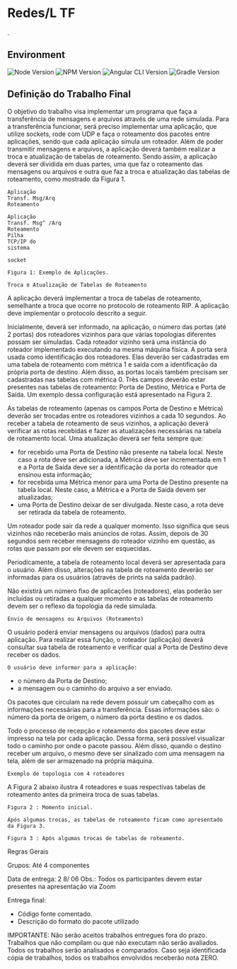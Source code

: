 # Redes/L TF
.

## Environment
![Node Version](https://img.shields.io/badge/Node-14.16.0-blueviolet)
![NPM Version](https://img.shields.io/badge/npm-6.14.11-blueviolet)
![Angular CLI Version](https://img.shields.io/badge/Angular%20CLI-12.0.2-brightgreen)
![Gradle Version](https://img.shields.io/badge/Gradle-6.6.1-informational)

## Definição do Trabalho Final

O objetivo do trabalho visa implementar um programa que faça a transferência de
mensagens e arquivos através de uma rede simulada. Para a transferência funcionar, será
preciso implementar uma aplicação, que utilize sockets, rode com UDP e faça o roteamento dos
pacotes entre aplicações, sendo que cada aplicação simula um roteador. Além de poder
transmitir mensagens e arquivos, a aplicação deverá também realizar a troca e atualização de
tabelas de roteamento. Sendo assim, a aplicação deverá ser dividida em duas partes, uma que
faz o roteamento das mensagens ou arquivos e outra que faz a troca e atualização das tabelas
de roteamento, como mostrado da Figura 1.

```
Aplicação
Transf. Msg/Arq
Roteamento
```
```
Aplicação
Transf. Msg^ /Arq
Roteamento
Pilha
TCP/IP do
sistema
```
```
socket
```
```
Figura 1: Exemplo de Aplicações.
```
```
Troca e Atualização de Tabelas de Roteamento
```
A aplicação deverá implementar a troca de tabelas de roteamento, semelhante a troca
que ocorre no protocolo de roteamento RIP. A aplicação deve implementar o protocolo descrito
a seguir.

Inicialmente, deverá ser informado, na aplicação, o número das portas (até 2 portas) dos
roteadores vizinhos para que várias topologias diferentes possam ser simuladas. Cada roteador
vizinho será uma instância do roteador implementado executando na mesma máquina física. A
porta será usada como identificação dos roteadores. Elas deverão ser cadastradas em uma
tabela de roteamento com métrica 1 e saída com a identificação da própria porta de destino.
Além disso, as portas locais também precisam ser cadastradas nas tabelas com métrica 0. Três
campos deverão estar presentes nas tabelas de roteamento: Porta de Destino, Métrica e Porta
de Saída. Um exemplo dessa configuração está apresentado na Figura 2.

As tabelas de roteamento (apenas os campos Porta de Destino e Métrica) deverão ser
trocadas entre os roteadores vizinhos a cada 10 segundos. Ao receber a tabela de roteamento
de seus vizinhos, a aplicação deverá verificar as rotas recebidas e fazer as atualizações
necessárias na tabela de roteamento local. Uma atualização deverá ser feita sempre que:


- for recebido uma Porta de Destino não presente na tabela local. Neste caso a rota
    deve ser adicionada, a Métrica deve ser incrementada em 1 e a Porta de Saída deve
    ser a identificação da porta do roteador que ensinou esta informação;
- for recebida uma Métrica menor para uma Porta de Destino presente na tabela local.
    Neste caso, a Métrica e a Porta de Saída devem ser atualizadas;
- uma Porta de Destino deixar de ser divulgada. Neste caso, a rota deve ser retirada
    da tabela de roteamento.

Um roteador pode sair da rede a qualquer momento. Isso significa que seus vizinhos não
receberão mais anúncios de rotas. Assim, depois de 30 segundos sem receber mensagens do
roteador vizinho em questão, as rotas que passam por ele devem ser esquecidas.

Periodicamente, a tabela de roteamento local deverá ser apresentada para o usuário.
Além disso, alterações na tabela de roteamento deverão ser informadas para os usuários
(através de prints na saída padrão).

Não existirá um número fixo de aplicações (roteadores), elas poderão ser incluídas ou
retiradas a qualquer momento e as tabelas de roteamento devem ser o reflexo da topologia da
rede simulada.

```
Envio de mensagens ou Arquivos (Roteamento)
```
O usuário poderá enviar mensagens ou arquivos (dados) para outra aplicação. Para
realizar essa função, o roteador (aplicação) deverá consultar sua tabela de roteamento e verificar
qual a Porta de Destino deve receber os dados.

```
O usuário deve informar para a aplicação:
```
- o número da Porta de Destino;
- a mensagem ou o caminho do arquivo a ser enviado.

Os pacotes que circulam na rede devem possuir um cabeçalho com as informações
necessárias para a transferência. Essas informações são: o número da porta de origem, o
número da porta destino e os dados.

Todo o processo de recepção e roteamento dos pacotes deve estar impresso na tela
por cada aplicação. Dessa forma, será possível visualizar todo o caminho por onde o pacote
passou. Além disso, quando o destino receber um arquivo, o mesmo deve ser sinalizado com
uma mensagem na tela, além de ser armazenado na própria máquina.


```
Exemplo de topologia com 4 roteadores
```
A Figura 2 abaixo ilustra 4 roteadores e suas respectivas tabelas de roteamento antes da
primeira troca de suas tabelas.

```
Figura 2 : Momento inicial.
```
```
Após algumas trocas, as tabelas de roteamento ficam como apresentado da Figura 3.
```
```
Figura 3 : Após algumas trocas de tabelas de roteamento.
```

Regras Gerais

Grupos: Até 4 componentes

Data de entrega: 2 8/ 06
Obs.: Todos os participantes devem estar presentes na apresentação via Zoom

Entrega final:

- Código fonte comentado.
- Descrição do formato do pacote utilizado

IMPORTANTE: Não serão aceitos trabalhos entregues fora do prazo. Trabalhos que não
compilam ou que não executam não serão avaliados. Todos os trabalhos serão analisados e
comparados. Caso seja identificada cópia de trabalhos, todos os trabalhos envolvidos receberão
nota ZERO.


